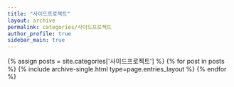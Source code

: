 ```yaml
---
title: "사이드프로젝트"
layout: archive
permalink: categories/사이드프로젝트
author_profile: true
sidebar_main: true
---
```


{% assign posts = site.categories['사이드프로젝트'] %}
{% for post in posts %} {% include archive-single.html type=page.entries_layout %} {% endfor %}
